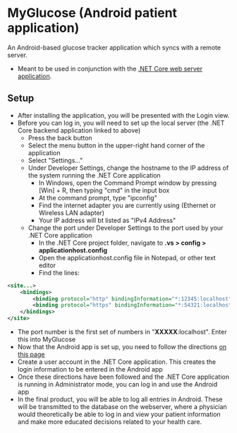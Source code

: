# MyGlucose (Android patient application)
An Android-based glucose tracker application which syncs with a remote server.

- Meant to be used in conjunction with the [.NET Core web server application](https://github.com/SugarCubes/MyGlucoseDotNetCore).

## Setup
- After installing the application, you will be presented with the Login view.
- Before you can log in, you will need to set up the local server (the .NET Core backend application linked to above)
  - Press the back button
  - Select the menu button in the upper-right hand corner of the application
  - Select "Settings..."
  - Under Developer Settings, change the hostname to the IP address of the system running the .NET Core application
    - In Windows, open the Command Prompt window by pressing [Win] + R, then typing "cmd" in the input box
    - At the command prompt, type "ipconfig"
    - Find the internet adapter you are currently using (Ethernet or Wireless LAN adapter)
    - Your IP address will bt listed as "IPv4 Address"
  - Change the port under Developer Settings to the port used by your .NET Core application
    - In the .NET Core project folder, navigate to **.vs > config > applicationhost.config**
    - Open the applicationhost.config file in Notepad, or other text editor
    - Find the lines:

```xml
<site...>
	<bindings>
		<binding protocol="http" bindingInformation="*:12345:localhost" />
		<binding protocol="https" bindingInformation="*:54321:localhost" />
	</bindings>
</site>
```

- The port number is the first set of numbers in "**XXXXX**:localhost". Enter this into MyGlucose
- Now that the Android app is set up, you need to follow the directions [on this page](https://github.com/SugarCubes/MyGlucoseDotNetCore)
- Create a user account in the .NET Core application. This creates the login information to be entered in the Android app
- Once these directions have been followed and the .NET Core application is running in Administrator mode, you can log in and use the Android app
- In the final product, you will be able to log all entries in Android. These will be transmitted to the database on the webserver, where a physician would theoretically be able to log in and view your patient information and make more educated decisions related to your health care.
